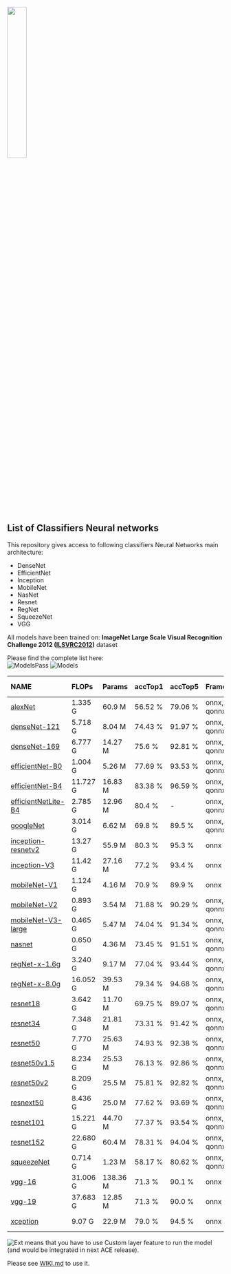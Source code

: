 <img width="30%" src="https://upload.wikimedia.org/wikipedia/commons/4/46/Logo-KALRAY.png"></a>

## List of Classifiers Neural networks
This repository gives access to following classifiers Neural Networks main architecture:
* DenseNet
* EfficientNet
* Inception
* MobileNet
* NasNet
* Resnet
* RegNet
* SqueezeNet
* VGG

All models have been trained on:
**ImageNet Large Scale Visual Recognition Challenge 2012 ([ILSVRC2012](https://www.image-net.org/challenges/LSVRC/2012/))** dataset</br>

Please find the complete list here: </br>
![ModelsPass](https://img.shields.io/badge/ACE5.4-28%20pass-g)
![Models](https://img.shields.io/badge/Total%20model-28-blue)

<!-- START AUTOMATED TABLE -->
| NAME                                         | FLOPs    | Params   | accTop1 | accTop5 | Framework   | Dataset     | ACE status                                          |
|:---------------------------------------------|:---------|:---------|:--------|:--------|:------------|-------------|:----------------------------------------------------|
| [alexNet](./alexnet)                         | 1.335 G  | 60.9 M   | 56.52 % | 79.06 % | onnx, qonnx | ILSVRC 2012 | ![Pass](https://img.shields.io/badge/ACE5.4-pass-g) |
| [denseNet-121](./densenet-121)               | 5.718 G  | 8.04 M   | 74.43 % | 91.97 % | onnx, qonnx | ILSVRC 2012 | ![Pass](https://img.shields.io/badge/ACE5.4-pass-g) |
| [denseNet-169](./densenet-169)               | 6.777 G  | 14.27 M  | 75.6 %  | 92.81 % | onnx, qonnx | ILSVRC 2012 | ![Pass](https://img.shields.io/badge/ACE5.4-pass-g) |
| [efficientNet-B0](./efficientnet-b0)         | 1.004 G  | 5.26 M   | 77.69 % | 93.53 % | onnx, qonnx | ILSVRC 2012 | ![Pass](https://img.shields.io/badge/ACE5.4-pass-g) |
| [efficientNet-B4](./efficientnet-b4)         | 11.727 G | 16.83 M  | 83.38 % | 96.59 % | onnx, qonnx | ILSVRC 2012 | ![Pass](https://img.shields.io/badge/ACE5.4-pass-g) |
| [efficientNetLite-B4](./efficientnetlite-b4) | 2.785 G  | 12.96 M  | 80.4 %  | -       | onnx, qonnx | ILSVRC 2012 | ![Pass](https://img.shields.io/badge/ACE5.4-pass-g) |
| [googleNet](./googlenet)                     | 3.014 G  | 6.62 M   | 69.8 %  | 89.5 %  | onnx, qonnx | ILSVRC 2012 | ![Pass](https://img.shields.io/badge/ACE5.4-pass-g) |
| [inception-resnetv2](./inception-resnetv2)   | 13.27 G  | 55.9 M   | 80.3 %  | 95.3 %  | onnx        | ILSVRC 2012 | ![Pass](https://img.shields.io/badge/ACE5.4-pass-g) |
| [inception-V3](./inception-v3)               | 11.42 G  | 27.16 M  | 77.2 %  | 93.4 %  | onnx        | ILSVRC 2012 | ![Pass](https://img.shields.io/badge/ACE5.4-pass-g) |
| [mobileNet-V1](./mobilenet-v1)               | 1.124 G  | 4.16 M   | 70.9 %  | 89.9 %  | onnx        | ILSVRC 2012 | ![Pass](https://img.shields.io/badge/ACE5.4-pass-g) |
| [mobileNet-V2](./mobilenet-v2)               | 0.893 G  | 3.54 M   | 71.88 % | 90.29 % | onnx, qonnx | ILSVRC 2012 | ![Pass](https://img.shields.io/badge/ACE5.4-pass-g) |
| [mobileNet-V3-large](./mobilenet-v3-large)   | 0.465 G  | 5.47 M   | 74.04 % | 91.34 % | onnx, qonnx | ILSVRC 2012 | ![Pass](https://img.shields.io/badge/ACE5.4-pass-g) |
| [nasnet](./nasnet)                           | 0.650 G  | 4.36 M   | 73.45 % | 91.51 % | onnx, qonnx | ILSVRC 2012 | ![Pass](https://img.shields.io/badge/ACE5.4-pass-g) |
| [regNet-x-1.6g](./regnet-x-1.6g)             | 3.240 G  | 9.17 M   | 77.04 % | 93.44 % | onnx, qonnx | ILSVRC 2012 | ![Pass](https://img.shields.io/badge/ACE5.4-pass-g) |
| [regNet-x-8.0g](./regnet-x-8.0g)             | 16.052 G | 39.53 M  | 79.34 % | 94.68 % | onnx, qonnx | ILSVRC 2012 | ![Pass](https://img.shields.io/badge/ACE5.4-pass-g) |
| [resnet18](./resnet18)                       | 3.642 G  | 11.70 M  | 69.75 % | 89.07 % | onnx, qonnx | ILSVRC 2012 | ![Pass](https://img.shields.io/badge/ACE5.4-pass-g) |
| [resnet34](./resnet34)                       | 7.348 G  | 21.81 M  | 73.31 % | 91.42 % | onnx, qonnx | ILSVRC 2012 | ![Pass](https://img.shields.io/badge/ACE5.4-pass-g) |
| [resnet50](./resnet50)                       | 7.770 G  | 25.63 M  | 74.93 % | 92.38 % | onnx, qonnx | ILSVRC 2012 | ![Pass](https://img.shields.io/badge/ACE5.4-pass-g) |
| [resnet50v1.5](./resnet50v1.5/)              | 8.234 G  | 25.53 M  | 76.13 % | 92.86 % | onnx, qonnx | ILSVRC 2012 | ![Pass](https://img.shields.io/badge/ACE5.4-pass-g) |
| [resnet50v2](./resnet50v2)                   | 8.209 G  | 25.5 M   | 75.81 % | 92.82 % | onnx, qonnx | ILSVRC 2012 | ![Pass](https://img.shields.io/badge/ACE5.4-pass-g) |
| [resnext50](./resnext50)                     | 8.436 G  | 25.0 M   | 77.62 % | 93.69 % | onnx, qonnx | ILSVRC 2012 | ![Pass](https://img.shields.io/badge/ACE5.4-pass-g) |
| [resnet101](./resnet101)                     | 15.221 G | 44.70 M  | 77.37 % | 93.54 % | onnx, qonnx | ILSVRC 2012 | ![Pass](https://img.shields.io/badge/ACE5.4-pass-g) |
| [resnet152](./resnet152)                     | 22.680 G | 60.4 M   | 78.31 % | 94.04 % | onnx, qonnx | ILSVRC 2012 | ![Pass](https://img.shields.io/badge/ACE5.4-pass-g) |
| [squeezeNet](./squeezenet)                   | 0.714 G  | 1.23 M   | 58.17 % | 80.62 % | onnx, qonnx | ILSVRC 2012 | ![Pass](https://img.shields.io/badge/ACE5.4-pass-g) |
| [vgg-16](./vgg-16)                           | 31.006 G | 138.36 M | 71.3 %  | 90.1 %  | onnx        | ILSVRC 2012 | ![Pass](https://img.shields.io/badge/ACE5.4-pass-g) |
| [vgg-19](./vgg-19)                           | 37.683 G | 12.85 M  | 71.3 %  | 90.0 %  | onnx        | ILSVRC 2012 | ![Pass](https://img.shields.io/badge/ACE5.4-pass-g) |
| [xception](./xception)                       | 9.07 G   | 22.9 M   | 79.0 %  | 94.5 %  | onnx        | ILSVRC 2012 | ![Pass](https://img.shields.io/badge/ACE5.4-pass-g) |
<!-- END AUTOMATED TABLE -->

![Ext](https://img.shields.io/badge/ACE5.4-ext-yellow) means that you have to use Custom layer
feature to run the model (and would be integrated in next ACE release).

Please see [WIKI.md](../../WIKI.md) to use it.
